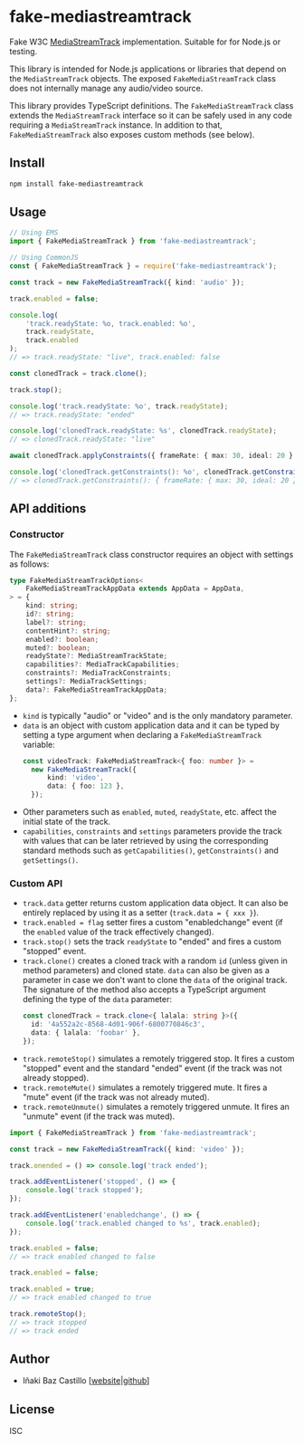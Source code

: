 # fake-mediastreamtrack

Fake W3C [MediaStreamTrack](https://www.w3.org/TR/mediacapture-streams/#mediastreamtrack) implementation. Suitable for for Node.js or testing.

This library is intended for Node.js applications or libraries that depend on the `MediaStreamTrack` objects. The exposed `FakeMediaStreamTrack` class does not internally manage any audio/video source.

This library provides TypeScript definitions. The `FakeMediaStreamTrack` class extends the `MediaStreamTrack` interface so it can be safely used in any code requiring a `MediaStreamTrack` instance. In addition to that, `FakeMediaStreamTrack` also exposes custom methods (see below).

## Install

```bash
npm install fake-mediastreamtrack
```

## Usage

```ts
// Using EMS
import { FakeMediaStreamTrack } from 'fake-mediastreamtrack';

// Using CommonJS
const { FakeMediaStreamTrack } = require('fake-mediastreamtrack');

const track = new FakeMediaStreamTrack({ kind: 'audio' });

track.enabled = false;

console.log(
	'track.readyState: %o, track.enabled: %o',
	track.readyState,
	track.enabled
);
// => track.readyState: "live", track.enabled: false

const clonedTrack = track.clone();

track.stop();

console.log('track.readyState: %o', track.readyState);
// => track.readyState: "ended"

console.log('clonedTrack.readyState: %s', clonedTrack.readyState);
// => clonedTrack.readyState: "live"

await clonedTrack.applyConstraints({ frameRate: { max: 30, ideal: 20 } });

console.log('clonedTrack.getConstraints(): %o', clonedTrack.getConstraints());
// => clonedTrack.getConstraints(): { frameRate: { max: 30, ideal: 20 } }
```

## API additions

### Constructor

The `FakeMediaStreamTrack` class constructor requires an object with settings as follows:

```ts
type FakeMediaStreamTrackOptions<
	FakeMediaStreamTrackAppData extends AppData = AppData,
> = {
	kind: string;
	id?: string;
	label?: string;
	contentHint?: string;
	enabled?: boolean;
	muted?: boolean;
	readyState?: MediaStreamTrackState;
	capabilities?: MediaTrackCapabilities;
	constraints?: MediaTrackConstraints;
	settings?: MediaTrackSettings;
	data?: FakeMediaStreamTrackAppData;
};
```

- `kind` is typically "audio" or "video" and is the only mandatory parameter.
- `data` is an object with custom application data and it can be typed by setting a type argument when declaring a `FakeMediaStreamTrack` variable:
  ```ts
  const videoTrack: FakeMediaStreamTrack<{ foo: number }> =
  	new FakeMediaStreamTrack({
  		kind: 'video',
  		data: { foo: 123 },
  	});
  ```
- Other parameters such as `enabled`, `muted`, `readyState`, etc. affect the initial state of the track.
- `capabilities`, `constraints` and `settings` parameters provide the track with values that can be later retrieved by using the corresponding standard methods such as `getCapabilities()`, `getConstraints()` and `getSettings()`.

### Custom API

- `track.data` getter returns custom application data object. It can also be entirely replaced by using it as a setter (`track.data = { xxx }`).
- `track.enabled = flag` setter fires a custom "enabledchange" event (if the `enabled` value of the track effectively changed).
- `track.stop()` sets the track `readyState` to "ended" and fires a custom "stopped" event.
- `track.clone()` creates a cloned track with a random `id` (unless given in method parameters) and cloned state. `data` can also be given as a parameter in case we don't want to clone the `data` of the original track. The signature of the method also accepts a TypeScript argument defining the type of the `data` parameter:
  ```ts
  const clonedTrack = track.clone<{ lalala: string }>({
  	id: '4a552a2c-8568-4d01-906f-6800770846c3',
  	data: { lalala: 'foobar' },
  });
  ```
- `track.remoteStop()` simulates a remotely triggered stop. It fires a custom "stopped" event and the standard "ended" event (if the track was not already stopped).
- `track.remoteMute()` simulates a remotely triggered mute. It fires a "mute" event (if the track was not already muted).
- `track.remoteUnmute()` simulates a remotely triggered unmute. It fires an "unmute" event (if the track was muted).

```ts
import { FakeMediaStreamTrack } from 'fake-mediastreamtrack';

const track = new FakeMediaStreamTrack({ kind: 'video' });

track.onended = () => console.log('track ended');

track.addEventListener('stopped', () => {
	console.log('track stopped');
});

track.addEventListener('enabledchange', () => {
	console.log('track.enabled changed to %s', track.enabled);
});

track.enabled = false;
// => track enabled changed to false

track.enabled = false;

track.enabled = true;
// => track enabled changed to true

track.remoteStop();
// => track stopped
// => track ended
```

## Author

- Iñaki Baz Castillo [[website](https://inakibaz.me)|[github](https://github.com/ibc/)]

## License

ISC
